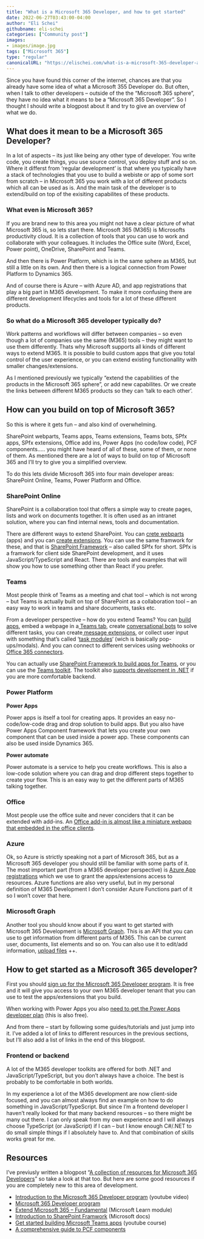 ```yaml
---
title: "What is a Microsoft 365 Developer, and how to get started"
date: 2022-06-27T03:43:00-04:00
author: "Eli Schei"
githubname: eli-schei
categories: ["Community post"]
images:
- images/image.jpg
tags: ["Microsoft 365"]
type: "regular"
canonicalURL: "https://elischei.com/what-is-a-microsoft-365-developer-and-how-to-get-started/"
---
```


Since you have found this corner of the internet, chances are that you already have some idea of what a Microsoft 355 Developer do. But often, when I talk to other developers – outside of the the “Microsoft 365 sphere”, they have no idea what it means to be a “Microsoft 365 Developer”. So I thought I should write a blogpost about it and try to give an overview of what we do.

## What does it mean to be a Microsoft 365 Developer?
In a lot of aspects – its just like being any other type of developer. You write code, you create things, you use source control, you deploy stuff and so on. Where it differst from ‘regular development’ is that where you typically have a stack of technologies that you use to build a webiste or app of some sort from scratch – in Microsoft 365 you work with a lot of different products which all can be used as is. And the main task of the developer is to extend/build on top of the exisiting capabilites of these products.

### What even is Microsoft 365?
If you are brand new to this area you might not have a clear picture of what Microsoft 365 is, so lets start there. Microsoft 365 (M365) is Microsofts productivity cloud. It is a collection of tools that you can use to work and collaborate with your colleagues. It includes the Office suite (Word, Excel, Power point), OneDrive, SharePoint and Teams.

And then there is Power Platform, which is in the same sphere as M365, but still a little on its own. And then there is a logical connection from Power Platform to Dynamics 365.

And of course there is Azure – with Azure AD, and app registrations that play a big part in M365 development. To make it more confusing there are different development lifecycles and tools for a lot of these different products.

### So what do a Microsoft 365 developer typically do?
Work patterns and workflows will differ between companies – so even though a lot of companies use the same (M365) tools – they might want to use them differently. Thats why Microsoft supports all kinds of different ways to extend M365. It is possible to build custom apps that give you total control of the user experience, or you can extend existing functionallity with smaller changes/extensions.

As I mentioned previously we typically “extend the capabilities of the products in the Microsoft 365 sphere”, or add new capabilites. Or we create the links between different M365 products so they can ‘talk to each other’.

## How can you build on top of Microsoft 365?
So this is where it gets fun – and also kind of overwhelming.

SharePoint webparts, Teams apps, Teams extensions, Teams bots, SPfx apps, SPfx extensions, Office add ins, Power Apps (no code/low code), PCF components….. you might have heard of all of these, some of them, or none of them. As mentioned there are a lot of ways to build on top of Microsoft 365 and I’ll try to give you a simplified overview.

To do this lets divide Microsoft 365 into four main developer areas: SharePoint Online, Teams, Power Platform and Office.

### SharePoint Online
SharePoint is a collaboration tool that offers a simple way to create pages, lists and work on documents together. It is often used as an intranet solution, where you can find internal news, tools and documentation.

There are different ways to extend SharePoint. You can [crete webparts](https://docs.microsoft.com/en-us/sharepoint/dev/spfx/web-parts/overview-client-side-web-parts) (apps) and you can [create extensions](https://docs.microsoft.com/en-us/sharepoint/dev/spfx/extensions/overview-extensions). You can use the same framwork for these, and that is [SharePoint Framework](https://docs.microsoft.com/en-us/sharepoint/dev/spfx/sharepoint-framework-overview) – also called SPfx for short. SPfx is a framwork for client side SharePoint development, and it uses JavaScript/TypeScript and React. There are tools and examples that will show you how to use something other than React if you prefer.

### Teams
Most people think of Teams as a meeting and chat tool – which is not wrong – but Teams is actually built on top of SharePoint as a collaboration tool – an easy way to work in teams and share documents, tasks etc.

From a developer perspective – how do you extend Teams? You can [build apps](https://docs.microsoft.com/en-us/learn/modules/intro-microsoft-teams-apps/2-microsoft-teams-apps), embed a webpage in a[ Teams tab](https://docs.microsoft.com/en-us/learn/modules/embedded-web-experiences/), create [conversational bots](https://docs.microsoft.com/en-us/learn/modules/msteams-conversation-bots/) to solve different tasks, you can create[ message extensions](https://docs.microsoft.com/en-us/learn/modules/msteams-messaging-extensions/), or collect user input with something that’s called ‘[task modules](https://docs.microsoft.com/en-us/learn/modules/msteams-task-modules/)‘ (wich is basically pop-ups/modals). And you can connect to different services using webhooks or [Office 365 connectors](https://docs.microsoft.com/en-us/learn/modules/msteams-webhooks-connectors/).

You can actually use [SharePoint Framework to build apps for Teams](https://docs.microsoft.com/en-us/microsoftteams/platform/sbs-gs-spfx?tabs=vscode%2Cviscode), or you can use the [Teams toolkit](https://docs.microsoft.com/en-us/microsoftteams/platform/toolkit/visual-studio-code-overview). The toolkit also [supports development in .NET](https://devblogs.microsoft.com/visualstudio/build-apps-for-microsoft-teams-with-net/) if you are more comfortable backend.

### Power Platform
**Power Apps**

Power apps is itself a tool for creating apps. It provides an easy no-code/low-code drag and drop solution to build apps. But you also have Power Apps Component framework that lets you create your own component that can be used inside a power app. These components can also be used inside Dynamics 365.

**Power automate**

Power automate is a service to help you create workflows. This is also a low-code solution where you can drag and drop different steps together to create your flow. This is an easy way to get the different parts of M365 talking together.

### Office
Most people use the office suite and never conciders that it can be extended with add-ins. An [Office add-in is almost like a miniature webapp that embedded in the office clients](https://docs.microsoft.com/en-us/office/dev/add-ins/overview/learning-path-beginner).

### Azure
Ok, so Azure is strictly speaking not a part of Microsoft 365, but as a Microsoft 365 developer you should still be familiar with some parts of it. The most important part (from a M365 developer perspective) is [Azure App registrations](https://docs.microsoft.com/en-us/azure/active-directory/develop/quickstart-register-app) which we use to grant the apps/extensions access to resources. Azure functions are also very useful, but in my personal definition of M365 Development I don’t consider Azure Functions part of it so I won’t cover that here.

### Microsoft Graph
Another tool you should know about if you want to get started with Microsoft 365 Development is [Microsoft Graph](https://docs.microsoft.com/en-us/graph/overview). This is an API that you can use to get information from different parts of M365. This can be current user, documents, list elements and so on. You can also use it to edit/add information, [upload files](https://elischei.com/upload-files-to-sharepoint-with-javascript-using-microsoft-graph/) ++.

## How to get started as a Microsoft 365 developer?
First you should [sign up for the Microsoft 365 Developer program](https://developer.microsoft.com/en-us/microsoft-365/dev-program). It is free and it will give you access to your own M365 developer tenant that you can use to test the apps/extensions that you build.

When working with Power Apps you also [need to get the Power Apps developer plan](https://powerapps.microsoft.com/en-us/developerplan/) (this is also free).

And from there – start by following some guides/tutorials and just jump into it. I’ve added a lot of links to different resources in the previous sections, but I’ll also add a list of links in the end of this blogpost.

### Frontend or backend
A lot of the M365 developer toolkits are offered for both .NET and JavaScript/TypeScript, but you don’t always have a choice. The best is probably to be comfortable in both worlds.

In my experience a lot of the M365 development are now client-side focused, and you can almost always find an example on how to do something in JavaScript/TypeScript. But since I’m a frontend developer I haven’t really looked for that many backend resources – so there might be many out there. I can only speak from my own experience and I will always choose TypeScript (or JavaScript) if I can – but I know enough C#/.NET to do small simple things if I absolutely have to. And that combination of skills works great for me.

## Resources
I’ve previusly written a blogpost “[A collection of resources for Microsoft 365 Developers](https://pnp.github.io/blog/post/a-collection-of-resources-for-m365-devs/)” so take a look at that too. But here are some good resources if you are completely new to this area of development.

* [Introduction to the Microsoft 365 Developer program](https://www.youtube.com/watch?v=2JWUr6zBtwg) (youtube video)
* [Microsoft 365 Developer program](https://developer.microsoft.com/en-us/microsoft-365/dev-program)
* [Extend Microsoft 365 – Fundamental](https://docs.microsoft.com/en-gb/learn/paths/m365-extend-fundamental/) (Microsoft Learn module)
* [Introduction to SharePoint Framwork](https://docs.microsoft.com/en-us/sharepoint/dev/spfx/sharepoint-framework-overview) (Microsoft docs)
* [Get started building Microsoft Teams apps](https://www.youtube.com/watch?v=EQuB8l4sccg&list=PLWZJrkeLOrbblzC_s22pIBOotBV66erf-) (youtube course)
* [A comprehensive guide to PCF components](https://elischei.com/a-comprehensive-guide-to-power-apps-component-framework-pcf-part-1-getting-started/)